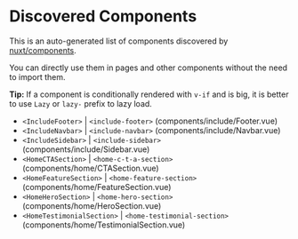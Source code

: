 # Discovered Components

This is an auto-generated list of components discovered by [nuxt/components](https://github.com/nuxt/components).

You can directly use them in pages and other components without the need to import them.

**Tip:** If a component is conditionally rendered with `v-if` and is big, it is better to use `Lazy` or `lazy-` prefix to lazy load.

- `<IncludeFooter>` | `<include-footer>` (components/include/Footer.vue)
- `<IncludeNavbar>` | `<include-navbar>` (components/include/Navbar.vue)
- `<IncludeSidebar>` | `<include-sidebar>` (components/include/Sidebar.vue)
- `<HomeCTASection>` | `<home-c-t-a-section>` (components/home/CTASection.vue)
- `<HomeFeatureSection>` | `<home-feature-section>` (components/home/FeatureSection.vue)
- `<HomeHeroSection>` | `<home-hero-section>` (components/home/HeroSection.vue)
- `<HomeTestimonialSection>` | `<home-testimonial-section>` (components/home/TestimonialSection.vue)
